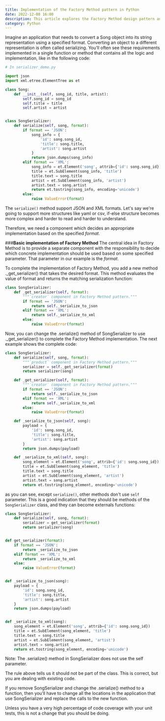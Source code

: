 ```yaml
---
title: Implementation of the Factory Method pattern in Python
date: 2022-12-08 16:00
description: This article explores the Factory Method design pattern and its implementation in Python. It's one of the most widely used design patterns.
category: Python
---
```


Imagine an application that needs to convert a Song object into its string representation using a specified format. Converting an object to a different representation is often called serializing. You’ll often see these requirements implemented in a single function or method that contains all the logic and implementation, like in the following code:

```python
# In serializer_demo.py

import json
import xml.etree.ElementTree as et

class Song:
    def __init__(self, song_id, title, artist):
        self.song_id = song_id
        self.title = title
        self.artist = artist


class SongSerializer:
    def serialize(self, song, format):
        if format == 'JSON':
            song_info = {
                'id': song.song_id,
                'title': song.title,
                'artist': song.artist
            }
            return json.dumps(song_info)
        elif format == 'XML':
            song_info = et.Element('song', attrib={'id': song.song_id})
            title = et.SubElement(song_info, 'title')
            title.text = song.title
            artist = et.SubElement(song_info, 'artist')
            artist.text = song.artist
            return et.tostring(song_info, encoding='unicode')
        else:
            raise ValueError(format)
```

The `serialize()` method support JSON and XML formats. Let's say we're going to support more structures like yaml or csv, if-else structure becomes more complex and harder to read and harder to understand.

Therefore, we need a component which decides an appropriate implementation based on the specified *format*. 

###**Basic implementation of Factory Method**
The central idea in Factory Method is to provide a separate component with the responsibility to decide which concrete implementation should be used based on some specified parameter. That parameter in our example is the *format*.

To complete the implementation of Factory Method, you add a new method ._get_serializer() that takes the desired format. This method evaluates the value of format and returns the matching serialization function:

```python
class SongSerializer:
    def _get_serializer(self, format):
        """`creator` component in Factory Method pattern."""
        if format == 'JSON':
            return self._serialize_to_json
        elif format == 'XML':
            return self._serialize_to_xml
        else:
            raise ValueError(format)
```

Now, you can change the .serialize() method of SongSerializer to use ._get_serializer() to complete the Factory Method implementation. The next example shows the complete code:

```python
class SongSerializer:
    def serialize(self, song, format):
        """`product` component in Factory Method pattern."""
        serializer = self._get_serializer(format)
        return serializer(song)

    def _get_serializer(self, format):
        """`creator` component in Factory Method pattern."""
        if format == 'JSON':
            return self._serialize_to_json
        elif format == 'XML':
            return self._serialize_to_xml
        else:
            raise ValueError(format)

    def _serialize_to_json(self, song):
        payload = {
            'id': song.song_id,
            'title': song.title,
            'artist': song.artist
        }
        return json.dumps(payload)

    def _serialize_to_xml(self, song):
        song_element = et.Element('song', attrib={'id': song.song_id})
        title = et.SubElement(song_element, 'title')
        title.text = song.title
        artist = et.SubElement(song_element, 'artist')
        artist.text = song.artist
        return et.tostring(song_element, encoding='unicode')
```

as you can see, except `serialize()`, other methods don't use `self` parameter. This is a good indication that they should be methods of the `SongSerializer` class, and they can become externals functions:

```python
class SongSerializer:
    def serialize(self, song, format):
        serializer = get_serializer(format)
        return serializer(song)


def get_serializer(format):
    if format == 'JSON':
        return _serialize_to_json
    elif format == 'XML':
        return _serialize_to_xml
    else:
        raise ValueError(format)


def _serialize_to_json(song):
    payload = {
        'id': song.song_id,
        'title': song.title,
        'artist': song.artist
    }
    return json.dumps(payload)


def _serialize_to_xml(song):
    song_element = et.Element('song', attrib={'id': song.song_id})
    title = et.SubElement(song_element, 'title')
    title.text = song.title
    artist = et.SubElement(song_element, 'artist')
    artist.text = song.artist
    return et.tostring(song_element, encoding='unicode')
```
Note: The .serialize() method in SongSerializer does not use the self parameter.

The rule above tells us it should not be part of the class. This is correct, but you are dealing with existing code.

If you remove SongSerializer and change the .serialize() method to a function, then you’ll have to change all the locations in the application that use SongSerializer and replace the calls to the new function.

Unless you have a very high percentage of code coverage with your unit tests, this is not a change that you should be doing.
